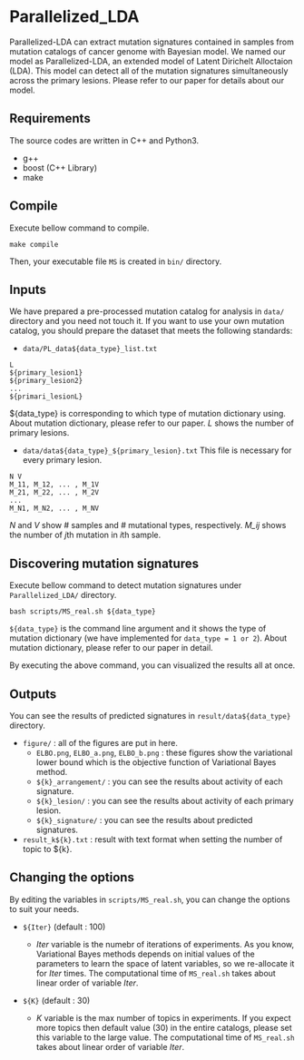 # Parallelized_LDA
Parallelized-LDA can extract mutation signatures contained in samples from mutation catalogs of cancer genome with Bayesian model.
We named our model as Parallelized-LDA, an extended model of Latent Dirichelt Alloctaion (LDA).
This model can detect all of the mutation signatures simultaneously across the primary lesions.
Please refer to our paper for details about our model.

## Requirements
The source codes are written in C++ and Python3.
* g++
* boost (C++ Library)
* make

## Compile
Execute bellow command to compile.
```
make compile
```
Then, your executable file `MS` is created in `bin/` directory.

## Inputs
We have prepared a pre-processed mutation catalog for analysis in `data/` directory and you need not touch it.
If you want to use your own mutation catalog, you should prepare the dataset that meets the following standards:
* `data/PL_data${data_type}_list.txt`
```
L
${primary_lesion1}
${primary_lesion2}
...
${primari_lesionL}
```
${data_type} is corresponding to which type of mutation dictionary using. About mutation dictionary, please refer to our paper.
*L* shows the number of primary lesions.

* `data/data${data_type}_${primary_lesion}.txt`
This file is necessary for every primary lesion.
```
N V
M_11, M_12, ... , M_1V
M_21, M_22, ... , M_2V
...
M_N1, M_N2, ... , M_NV
```
*N* and *V* show # samples and # mutational types, respectively.
*M_ij* shows the number of *j*th mutation in *i*th sample.


## Discovering mutation signatures
Execute bellow command to detect mutation signatures under `Parallelized_LDA/` directory.
```
bash scripts/MS_real.sh ${data_type}
```
`${data_type}` is the command line argument and it shows the type of mutation dictionary (we have implemented for `data_type = 1 or 2`).
About mutation dictionary, please refer to our paper in detail.

By executing the above command, you can visualized the results all at once.

## Outputs
You can see the results of predicted signatures in `result/data${data_type}` directory.
* `figure/` : all of the figures are put in here.
	* `ELBO.png`, `ELBO_a.png`, `ELBO_b.png` : these figures show the variational lower bound which is the objective function of Variational Bayes method.
	* `${k}_arrangement/` : you can see the results about activity of each signature.
	* `${k}_lesion/` : you can see the results about activity of each primary lesion.
	* `${k}_signature/` : you can see the results about predicted signatures.
* `result_k${k}.txt` : result with text format when setting the number of topic to ${k}.

## Changing the options
By editing the variables in `scripts/MS_real.sh`, you can change the options to suit your needs.
* `${Iter}` (default : 100)
	* *Iter* variable is the numebr of iterations of experiments. As you know, Variational Bayes methods depends on initial values of the parameters to learn the space of latent variables, so we re-allocate it for *Iter* times. The computational time of `MS_real.sh` takes about linear order of variable *Iter*.

* `${K}` (default : 30)
	* *K* variable is the max number of topics in experiments. If you expect more topics then default value (30) in the entire catalogs, please set this variable to the large value. The computational time of `MS_real.sh` takes about linear order of variable *Iter*.
